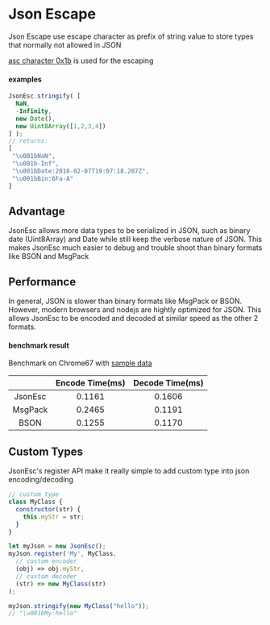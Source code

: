 # Json Escape
Json Escape use escape character as prefix of string value to store types that normally not allowed in JSON

[asc character 0x1b](https://en.wikipedia.org/wiki/Escape_character#ASCII_escape_character) is used for the escaping

#### examples

```javascript
JsonEsc.stringify( [
  NaN,
  -Infinity,
  new Date(),
  new Uint8Array([1,2,3,4])
] );
// returns:
[
 "\u001bNaN",
 "\u001b-Inf",
 "\u001bDate:2018-02-07T19:07:18.207Z",
 "\u001bBin:6Fa-A"
]
```

## Advantage

JsonEsc allows more data types to be serialized in JSON, such as binary date (Uint8Array) and Date while still keep the verbose nature of JSON. This makes JsonEsc much easier to debug and trouble shoot than binary formats like BSON and MsgPack

## Performance

In general, JSON is slower than binary formats like MsgPack or BSON. However, modern browsers and nodejs are hightly optimized for JSON. This allows JsonEsc to be encoded and decoded at similar speed as the other 2 formats.

#### benchmark result
Benchmark on Chrome67 with [sample data](https://github.com/ticlo/jsonesc/blob/master/benchmark/sample-data.js)

||Encode Time(ms)|Decode Time(ms)|
|:----:|:----:|:----:|
|JsonEsc|0.1161|0.1606|
|MsgPack|0.2465|0.1191|
|BSON|0.1255|0.1170|


## Custom Types

JsonEsc's register API make it really simple to add custom type into json encoding/decoding

```javascript
// custom type
class MyClass {
  constructor(str) {
    this.myStr = str;
  }
}

let myJson = new JsonEsc();
myJson.register('My', MyClass,
  // custom encoder
  (obj) => obj.myStr,
  // custom decoder
  (str) => new MyClass(str)
);

myJson.stringify(new MyClass("hello"));
// "\u001bMy:hello"
```

